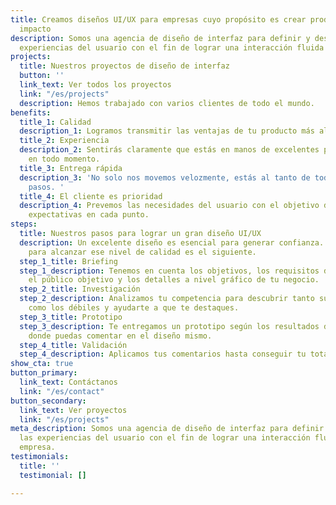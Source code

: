 ```yaml
---
title: Creamos diseños UI/UX para empresas cuyo propósito es crear productos que causen
  impacto
description: Somos una agencia de diseño de interfaz para definir y desarrollar las
  experiencias del usuario con el fin de lograr una interacción fluida con tu empresa.
projects:
  title: Nuestros proyectos de diseño de interfaz
  button: ''
  link_text: Ver todos los proyectos
  link: "/es/projects"
  description: Hemos trabajado con varios clientes de todo el mundo.
benefits:
  title_1: Calidad
  description_1: Logramos transmitir las ventajas de tu producto más allá de lo aparente.
  title_2: Experiencia
  description_2: Sentirás claramente que estás en manos de excelentes profesionales
    en todo momento.
  title_3: Entrega rápida
  description_3: 'No solo nos movemos velozmente, estás al tanto de todos nuestros
    pasos. '
  title_4: El cliente es prioridad
  description_4: Prevemos las necesidades del usuario con el objetivo de superar sus
    expectativas en cada punto.
steps:
  title: Nuestros pasos para lograr un gran diseño UI/UX
  description: Un excelente diseño es esencial para generar confianza. Nuestro proceso
    para alcanzar ese nivel de calidad es el siguiente.
  step_1_title: Briefing
  step_1_description: Tenemos en cuenta los objetivos, los requisitos del proyecto,
    el público objetivo y los detalles a nivel gráfico de tu negocio.
  step_2_title: Investigación
  step_2_description: Analizamos tu competencia para descubrir tanto sus puntos fuertes
    como los débiles y ayudarte a que te destaques.
  step_3_title: Prototipo
  step_3_description: Te entregamos un prototipo según los resultados de la investigación
    donde puedas comentar en el diseño mismo.
  step_4_title: Validación
  step_4_description: Aplicamos tus comentarios hasta conseguir tu total satisfacción
show_cta: true
button_primary:
  link_text: Contáctanos
  link: "/es/contact"
button_secondary:
  link_text: Ver proyectos
  link: "/es/projects"
meta_description: Somos una agencia de diseño de interfaz para definir y desarrollar
  las experiencias del usuario con el fin de lograr una interacción fluida con tu
  empresa.
testimonials:
  title: ''
  testimonial: []

---
```

